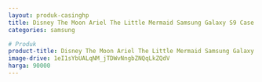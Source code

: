 ```yaml
---
layout: produk-casinghp
title: Disney The Moon Ariel The Little Mermaid Samsung Galaxy S9 Case
categories: samsung

# Produk
product-title: Disney The Moon Ariel The Little Mermaid Samsung Galaxy S9 Case
image-drive: 1eI1sYbUALqNM_jTDWvNngbZNQqLkZQdV
harga: 90000
---
```


